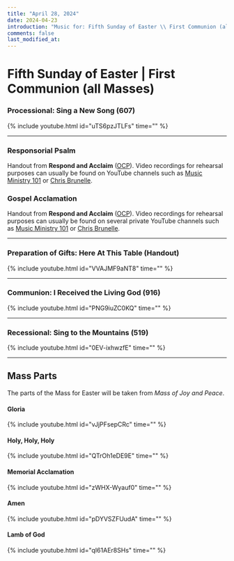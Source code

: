 ```yaml
---
title: "April 28, 2024"
date: 2024-04-23
introduction: "Music for: Fifth Sunday of Easter \\ First Communion (all Masses)"
comments: false
last_modified_at: 
---
```


# Fifth Sunday of Easter | First Communion (all Masses)

### Processional: Sing a New Song (607)

{% include youtube.html id="uTS6pzJTLFs" time="" %} <br>

---

### Responsorial Psalm

Handout from **Respond and Acclaim** ([OCP](https://www.ocp.org/en-us)). Video recordings for rehearsal purposes can usually be found on YouTube channels such as [Music Ministry 101](https://www.youtube.com/@MusicMinistry101/videos) or [Chris Brunelle](https://www.youtube.com/@ChrisBrunelle/videos).

### Gospel Acclamation

Handout from **Respond and Acclaim** ([OCP](https://www.ocp.org/en-us)). Video recordings for rehearsal purposes can usually be found on several private YouTube channels such as [Music Ministry 101](https://www.youtube.com/@MusicMinistry101/videos) or [Chris Brunelle](https://www.youtube.com/@ChrisBrunelle/videos).

---

### Preparation of Gifts: Here At This Table (Handout)

{% include youtube.html id="VVAJMF9aNT8" time="" %} <br>

---

### Communion: I Received the Living God (916)

{% include youtube.html id="PNG9iuZC0KQ" time="" %} <br>

---

### Recessional: Sing to the Mountains (519)

{% include youtube.html id="0EV-ixhwzfE" time="" %} <br>

---

## Mass Parts

The parts of the Mass for Easter will be taken from *Mass of Joy and Peace*.

#### Gloria

{% include youtube.html id="vJjPFsepCRc" time="" %} <br>


#### Holy, Holy, Holy

{% include youtube.html id="QTrOh1eDE9E" time="" %} <br>


#### Memorial Acclamation

{% include youtube.html id="zWHX-Wyauf0" time="" %} <br>


#### Amen

{% include youtube.html id="pDYVSZFUudA" time="" %} <br>


#### Lamb of God

{% include youtube.html id="qI61AEr8SHs" time="" %}